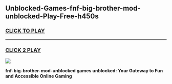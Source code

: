 
## Unblocked-Games-fnf-big-brother-mod-unblocked-Play-Free-h450s
<h3>
<a href="https://premium76.site?title=fnf-big-brother-mod-unblocked&ref=12A">CLICK TO PLAY</a></h3>
<hr>

<h3>
<a href="https://premium76.site?title=fnf-big-brother-mod-unblocked&ref=12A">CLICK 2 PLAY</a>
  
</h3>

<a href="https://premium76.site?title=fnf-big-brother-mod-unblocked&ref=12A"><img src="https://clearcache.store/games.png"></a>


**fnf-big-brother-mod-unblocked games unblocked: Your Gateway to Fun and Accessible Online Gaming**
